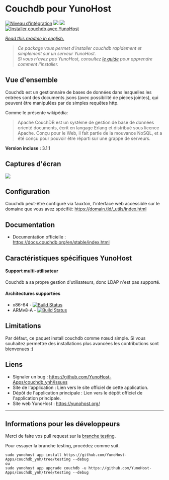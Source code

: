 # Couchdb pour YunoHost

[![Niveau d'intégration](https://dash.yunohost.org/integration/couchdb.svg)](https://dash.yunohost.org/appci/app/couchdb) ![](https://ci-apps.yunohost.org/ci/badges/couchdb.status.svg) ![](https://ci-apps.yunohost.org/ci/badges/couchdb.maintain.svg)  
[![Installer couchdb avec YunoHost](https://install-app.yunohost.org/install-with-yunohost.svg)](https://install-app.yunohost.org/?app=couchdb)

*[Read this readme in english.](./README.md)*

> *Ce package vous permet d'installer couchdb rapidement et simplement sur un serveur YunoHost.  
Si vous n'avez pas YunoHost, consultez [le guide](https://yunohost.org/#/install) pour apprendre comment l'installer.*

## Vue d'ensemble

Couchdb est un gestionnaire de bases de données dans lesquelles les entrées sont des documents jsons (avec possibilité de pièces jointes), qui peuvent être manipulées par de simples requêtes http.

Comme le présente wikipédia:
> Apache CouchDB est un système de gestion de base de données orienté documents, écrit en langage Erlang et distribué sous licence Apache.
> Conçu pour le Web, il fait partie de la mouvance NoSQL, et a été conçu pour pouvoir être réparti sur une grappe de serveurs.

**Version incluse :** 3.1.1


## Captures d'écran

![](https://upload.wikimedia.org/wikipedia/commons/c/c5/Apache_CouchDB_v2.1.1_Fauxton_Console.png)


## Configuration

Couchdb peut-être configuré via fauxton, l'interface web accessible sur le domaine que vous avez spécifié: https://domain.tld/_utils/index.html


## Documentation

 * Documentation officielle : https://docs.couchdb.org/en/stable/index.html


## Caractéristiques spécifiques YunoHost

#### Support multi-utilisateur

Couchdb a sa propre gestion d'utilisateurs, donc LDAP n'est pas supporté.

#### Architectures supportées

* x86-64 - [![Build Status](https://ci-apps.yunohost.org/ci/logs/couchdb%20%28Apps%29.svg)](https://ci-apps.yunohost.org/ci/apps/couchdb/)
* ARMv8-A - [![Build Status](https://ci-apps-arm.yunohost.org/ci/logs/couchdb%20%28Apps%29.svg)](https://ci-apps-arm.yunohost.org/ci/apps/couchdb/)


## Limitations

Par défaut, ce paquet install couchdb comme nœud simple. Si vous souhaitez permettre des installations plus avancées les contributions sont bienvenues :)


## Liens

 * Signaler un bug : https://github.com/YunoHost-Apps/couchdb_ynh/issues
 * Site de l'application : Lien vers le site officiel de cette application.
 * Dépôt de l'application principale : Lien vers le dépôt officiel de l'application principale.
 * Site web YunoHost : https://yunohost.org/

---

## Informations pour les développeurs

Merci de faire vos pull request sur la [branche testing](https://github.com/YunoHost-Apps/couchdb_ynh/tree/testing).

Pour essayer la branche testing, procédez comme suit.
```
sudo yunohost app install https://github.com/YunoHost-Apps/couchdb_ynh/tree/testing --debug
ou
sudo yunohost app upgrade couchdb -u https://github.com/YunoHost-Apps/couchdb_ynh/tree/testing --debug
```

